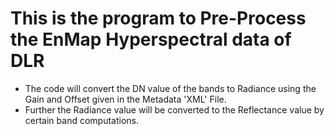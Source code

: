 # This is the program to Pre-Process the EnMap Hyperspectral data of DLR
- The code will convert the DN value of the bands to Radiance using the Gain and Offset given in the Metadata 'XML' File.
- Further the Radiance value will be converted to the Reflectance value by certain band computations.
